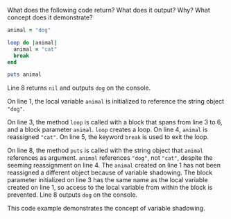 What does the following code return? What does it output? Why? What concept does it demonstrate?
```ruby
animal = "dog"

loop do |animal|
  animal = "cat"
  break
end

puts animal
```
Line 8 returns `nil` and outputs `dog` on the console.

On line 1, the local variable `animal` is initialized to reference the string object `"dog"`.

On line 3, the method `loop` is called with a block that spans from line 3 to 6, and a block parameter `animal`. `loop` creates a loop. On line 4, `animal` is reassigned `"cat"`. On line 5, the keyword `break` is used to exit the loop.

On line 8, the method `puts` is called with the string object that `animal` references as argument. `animal` references `"dog"`, not `"cat"`, despite the seeming reassignment on line 4. The `animal` created on line 1 has not been reassigned a different object because of variable shadowing. The block parameter initialized on line 3 has the same name as the local variable created on line 1, so access to the local variable from within the block is prevented. Line 8 outputs `dog` on the console.

This code example demonstrates the concept of variable shadowing.